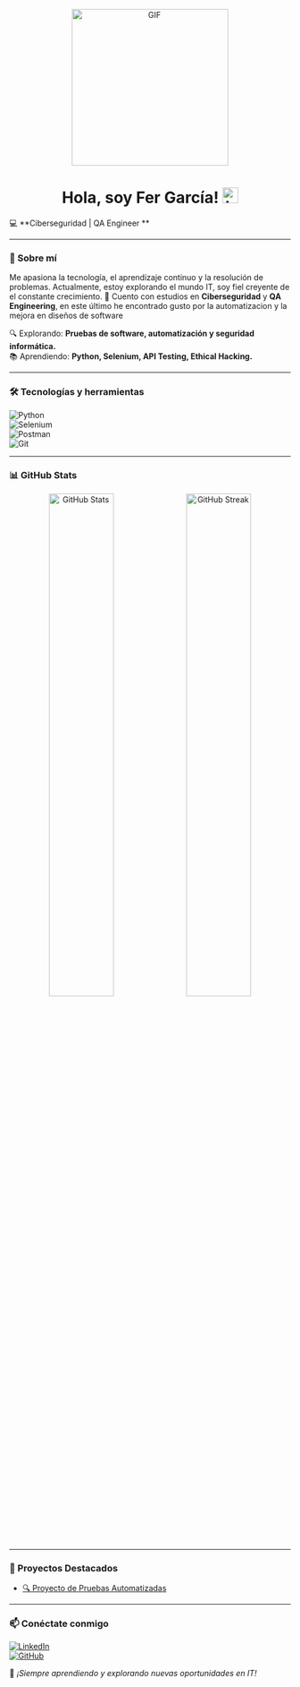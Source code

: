 <p align="center">
<img alt="GIF" src="https://github.com/arsentieva/arsentieva/blob/main/code.gif?raw=true" height="280" />
 <p/>
<h1 align="center"> Hola, soy Fer García! <img src="https://user-images.githubusercontent.com/1303154/88677602-1635ba80-d120-11ea-84d8-d263ba5fc3c0.gif" width="28px" alt="hi"></h1>


💻 **Ciberseguridad | QA Engineer **

---

### 🚀 Sobre mí
Me apasiona la tecnología, el aprendizaje continuo y la resolución de problemas. Actualmente, estoy explorando el mundo IT, soy fiel creyente de el constante crecimiento. 🚀  Cuento con estudios en **Ciberseguridad** y **QA Engineering**, en este último he encontrado gusto por la automatizacion y la mejora en diseños de software

🔍 Explorando: **Pruebas de software, automatización y seguridad informática.**  
📚 Aprendiendo: **Python, Selenium, API Testing, Ethical Hacking.**  

---

### 🛠 Tecnologías y herramientas

![Python](https://img.shields.io/badge/-Python-3776AB?style=flat-square&logo=python&logoColor=white)  
![Selenium](https://img.shields.io/badge/-Selenium-43B02A?style=flat-square&logo=selenium&logoColor=white)  
![Postman](https://img.shields.io/badge/-Postman-orange?style=flat-square&logo=postman&logoColor=white)  
![Git](https://img.shields.io/badge/-Git-F05032?style=flat-square&logo=git&logoColor=white)  

---

### 📊 GitHub Stats
<div align="center">
  <img src="https://github-readme-stats.vercel.app/api?username=fergaloz&show_icons=true&theme=radical" width="48%" alt="GitHub Stats"> 
  <img src="https://github-readme-streak-stats.herokuapp.com/?user=fergaloz&theme=radical" width="48%" alt="GitHub Streak">
</div>

---

### 🚀 Proyectos Destacados
- [🔍 Proyecto de Pruebas Automatizadas](https://github.com/fergaloz/proyecto1)  


---

### 📫 Conéctate conmigo  
[![LinkedIn](https://img.shields.io/badge/-LinkedIn-blue?style=flat-square&logo=linkedin)](https://www.linkedin.com/in/fernanda-garcía-lópez/)  
[![GitHub](https://img.shields.io/badge/-GitHub-gray?style=flat-square&logo=github)](https://github.com/fergaloz)  

🚀 *¡Siempre aprendiendo y explorando nuevas oportunidades en IT!*




<!--
**fergaloz/fergaloz** is a ✨ _special_ ✨ repository because its `README.md` (this file) appears on your GitHub profile.

Here are some ideas to get you started:

- 🔭 I’m currently working on ...
- 🌱 I’m currently learning ...
- 👯 I’m looking to collaborate on ...
- 🤔 I’m looking for help with ...
- 💬 Ask me about ...
- 📫 How to reach me: ...
- 😄 Pronouns: ...
- ⚡ Fun fact: ...
-->
